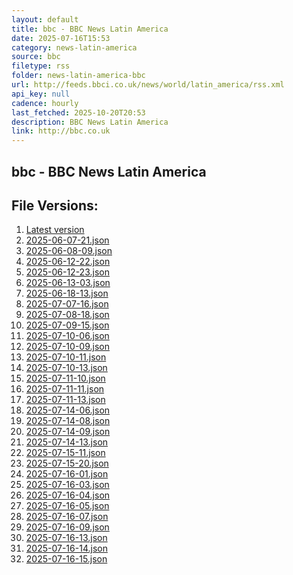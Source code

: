 ```yaml
---
layout: default
title: bbc - BBC News Latin America
date: 2025-07-16T15:53
category: news-latin-america
source: bbc
filetype: rss
folder: news-latin-america-bbc
url: http://feeds.bbci.co.uk/news/world/latin_america/rss.xml
api_key: null
cadence: hourly
last_fetched: 2025-10-20T20:53
description: BBC News Latin America
link: http://bbc.co.uk
---
```


## bbc - BBC News Latin America

<div id="data-chart"></div>
<div id="data-table"></div>
<script>
document.addEventListener('DOMContentLoaded', function(){
  document.getElementById('data-table').textContent = 'This source isn't supported for tables yet.';
});
</script>

## File Versions:
1. [Latest version](./latest.json)
2. [2025-06-07-21.json](./2025-06-07-21.json)
3. [2025-06-08-09.json](./2025-06-08-09.json)
4. [2025-06-12-22.json](./2025-06-12-22.json)
5. [2025-06-12-23.json](./2025-06-12-23.json)
6. [2025-06-13-03.json](./2025-06-13-03.json)
7. [2025-06-18-13.json](./2025-06-18-13.json)
8. [2025-07-07-16.json](./2025-07-07-16.json)
9. [2025-07-08-18.json](./2025-07-08-18.json)
10. [2025-07-09-15.json](./2025-07-09-15.json)
11. [2025-07-10-06.json](./2025-07-10-06.json)
12. [2025-07-10-09.json](./2025-07-10-09.json)
13. [2025-07-10-11.json](./2025-07-10-11.json)
14. [2025-07-10-13.json](./2025-07-10-13.json)
15. [2025-07-11-10.json](./2025-07-11-10.json)
16. [2025-07-11-11.json](./2025-07-11-11.json)
17. [2025-07-11-13.json](./2025-07-11-13.json)
18. [2025-07-14-06.json](./2025-07-14-06.json)
19. [2025-07-14-08.json](./2025-07-14-08.json)
20. [2025-07-14-09.json](./2025-07-14-09.json)
21. [2025-07-14-13.json](./2025-07-14-13.json)
22. [2025-07-15-11.json](./2025-07-15-11.json)
23. [2025-07-15-20.json](./2025-07-15-20.json)
24. [2025-07-16-01.json](./2025-07-16-01.json)
25. [2025-07-16-03.json](./2025-07-16-03.json)
26. [2025-07-16-04.json](./2025-07-16-04.json)
27. [2025-07-16-05.json](./2025-07-16-05.json)
28. [2025-07-16-07.json](./2025-07-16-07.json)
29. [2025-07-16-09.json](./2025-07-16-09.json)
30. [2025-07-16-13.json](./2025-07-16-13.json)
31. [2025-07-16-14.json](./2025-07-16-14.json)
32. [2025-07-16-15.json](./2025-07-16-15.json)
